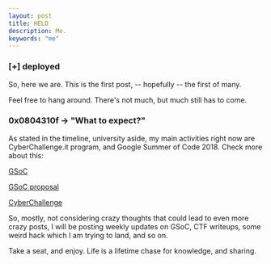 ```yaml
---
layout: post
title: HELO
description: Me.
keywords: "me"
---
```


### [+] deployed

So, here we are. This is the first post, -- hopefully -- the first of many.

Feel free to hang around. There's not much, but much still has to come.

### 0x0804310f -> "What to expect?"

As stated in the timeline, university aside, my main activities right now
are CyberChallenge.it program, and Google Summer of Code 2018. Check more about
this:

[GSoC](https://summerofcode.withgoogle.com/)

[GSoC proposal](https://summerofcode.withgoogle.com/projects/#5438256557064192)

[CyberChallenge](https://cyberchallenge.it/)

So, mostly, not considering crazy thoughts that could lead to even more crazy
posts, I will be posting weekly updates on GSoC, CTF writeups, some weird hack
which I am trying to land, and so on.

Take a seat, and enjoy. Life is a lifetime chase for knowledge, and sharing.
